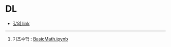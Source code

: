 # DL
- [강의 link](https://blissray.notion.site/blissray/TEMLAB-DL-Intensive-Course-7d6bcc02a2b342ca8d8ccea1113e8e0b)
---
1. 기초수학 : [BasicMath.ipynb](./BasicMath.ipynb)